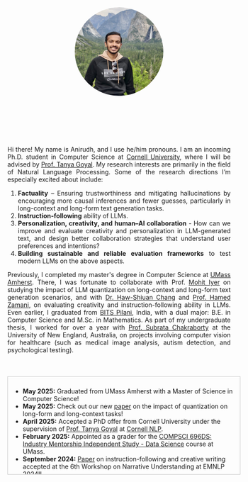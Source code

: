 <style>
  footer {
    display: none;
  }

/* Style for the news box */
  .news-box {
    border: 1px solid #ccc;
    padding: 10px;
    width: 100%;
    height: 200px;
    overflow-y: scroll;
    margin-top: 20px;
  }
</style>

<!-- Include Font Awesome CDN -->
<link href="https://cdnjs.cloudflare.com/ajax/libs/font-awesome/6.0.0-beta3/css/all.min.css" rel="stylesheet">

<!-- ![Picture](docs/assets/IMG_0450.JPG) -->
<img src="docs/assets/DP.jpg" style="border-radius: 50%; width: 200px; height: 200px; object-fit: cover; display: block; margin-left: auto; margin-right: auto;">
<!-- Icons with links -->
<div style="text-align: center; margin-top: 20px;">
  <a href="https://scholar.google.com/citations?user=wknj4_8AAAAJ&hl=en&authuser=1" target="_blank">
    <i class="fas fa-graduation-cap" style="font-size: 36px; margin-right: 20px;"></i>
  </a>

  <a href="https://github.com/06Anirudh24" target="_blank">
    <i class="fab fa-github" style="font-size: 36px; margin-right: 20px;"></i>
  </a>

  <a href="https://linkedin.com/in/anirudh-atmakuru-a8474b213" target="_blank">
    <i class="fab fa-linkedin" style="font-size: 36px; margin-right: 20px;"></i>
  </a>

  <a href="https://x.com/aatmakuru6" target="_blank">
    <i class="fab fa-twitter" style="font-size: 36px; margin-right: 20px;"></i>
  </a>
  
  <a href="mailto:aa2886@cornell.edu" target="_blank">
    <i class="fas fa-envelope" style="font-size: 36px; margin-right: 20px;"></i>
  </a>
  
</div>
  
<div style="text-align: justify;">

<br><br>
Hi there! My name is Anirudh, and I use he/him pronouns. I am an incoming Ph.D. student in Computer Science at <a href="https://www.cs.cornell.edu/" target="_blank">Cornell University</a>, where I will be advised by <a href="https://tagoyal.github.io/" target="_blank">Prof. Tanya Goyal</a>. My research interests are primarily in the field of Natural Language Processing. Some of the research directions I’m especially excited about include:
<ol>
  <li> <b>Factuality</b> – Ensuring trustworthiness and mitigating hallucinations by encouraging more causal inferences and fewer guesses, particularly in long-context and long-form text generation tasks.</li>
  <li><b>Instruction-following</b> ability of LLMs.</li>
  <li><b>Personalization, creativity, and human–AI collaboration</b> - How can we improve and evaluate creativity and personalization in LLM-generated text, and design better collaboration strategies that understand user preferences and intentions?</li>
  <li><b>Building sustainable and reliable evaluation frameworks</b> to test modern LLMs on the above aspects.</li>
</ol>


Previously, I completed my master's degree in Computer Science at <a href="https://www.cics.umass.edu/" target="_blank">UMass Amherst</a>. There, I was fortunate to collaborate with Prof. <a href="https://miyyer.github.io/" target="_blank">Mohit Iyer</a> on studying the impact of LLM quantization on long-context and long-form text generation scenarios, and with <a href="https://ken77921.github.io/" target="_blank">Dr. Haw-Shiuan Chang</a> and <a href="https://groups.cs.umass.edu/zamani/?_gl=1%2Ajpaw2l%2A_gcl_au%2AMTA4MjUyNTEyMS4xNzIzMDI2NTc0%2A_ga%2AMTc3MDAzNjE5Mi4xNjkxMTYwNDcy%2A_ga_21RLS0L7EB%2AMTcyNzIzMDIyMS4zMDMuMC4xNzI3MjMwMjIyLjAuMC4w" target="_blank">Prof. Hamed Zamani</a>, on evaluating creativity and instruction-following ability in LLMs. Even earlier, I graduated from <a href = "https://www.bits-pilani.ac.in/" target="_blank">BITS Pilani</a>, India, with a dual major: B.E. in Computer Science and M.Sc. in Mathematics. As part of my undergraduate thesis, I worked for over a year with <a href="https://www.une.edu.au/staff-profiles/science-and-technology/dr-subrata-chakraborty" target="_blank">Prof. Subrata Chakraborty</a> at the University of New England, Australia, on projects involving computer vision for healthcare (such as medical image analysis, autism detection, and psychological testing).
</div>
<br>

<!-- News section -->
<div class="news-box">
<ul>
<li><strong>May 2025:</strong> Graduated from UMass Amherst with a Master of Science in Computer Science!</li>
<li><strong>May 2025:</strong> Check out our new <a href="https://arxiv.org/pdf/2505.20276" target="_blank">paper</a> on the impact of quantization on long-form and long-context tasks!</li>
<li><strong>April 2025:</strong> Accepted a PhD offer from Cornell University under the supervision of <a href="https://tagoyal.github.io/" target="_blank">Prof. Tanya Goyal</a> at <a href="https://nlp.cornell.edu/" target="_blank">Cornell NLP</a>.</li>
<li><strong>February 2025:</strong> Appointed as a grader for the <a href="https://sites.google.com/umass.edu/compsci-696ds-spring-2025?pli=1" target="_blank">COMPSCI 696DS: Industry Mentorship Independent Study - Data Science</a> course at UMass.</li>
<li><strong>September 2024:</strong> <a href = "https://arxiv.org/abs/2410.04197" target="_blank">Paper</a> on instruction-following and creative writing accepted at the 6th Workshop on Narrative Understanding at EMNLP 2024!!</li>
<li><strong>September 2024:</strong> Started working on an independent study with <a href="https://people.cs.umass.edu/~miyyer/" target="_blank">Prof. Mohit Iyyer</a> at <a href="https://nlp.cs.umass.edu/" target="_blank">UMass NLP</a> to study the impact of LLM quantization on factuality, instruction-following, and long-context reasoning.</li>
<li><strong>August 2024:</strong> <a href="https://doi.org/10.1016/j.inffus.2024.102673" target="_blank">Systematic review</a> on the applications of artificial intelligence for suicide detection accepted by the journal <em>Information Fusion</em> (Q1; IF: 14.7; Cite Score: 33.2).</li>
<li><strong>July 2024:</strong> <a href = "https://doi.org/10.1016/j.eswa.2024.124665" target="_blank">Systematic review</a> on the applications of deep learning in radiology for lung cancer diagnostics accepted by the journal <em>Expert Systems with Applications</em> (Q1; IF: 7.5; Cite Score: 13.8).</li>
<li><strong>January 2024:</strong> Collaborating with Amazon on an industry mentorship project to study the impact of prompt specificity on LLMs (advised by <a href="https://people.cs.umass.edu/~mccallum/" target="_blank">Prof. Andrew McCallum</a> and <a href="https://ken77921.github.io/" target="_blank">Haw-Shiuan Chang</a>).</li>
<li><strong>August 2023:</strong> Excited to pursue my second Master's degree - this time in Computer Science at UMass Amherst!</li>
<li><strong>August 2023:</strong> Graduated with distinction from BITS Pilani, India, with a dual major (B.E. Computer Science, M.Sc. Mathematics) and a CGPA of 9.15/10!</li>
<li><strong>February 2023:</strong> <a href = "https://dl.acm.org/doi/abs/10.1145/3578527.3578543" target="_blank">Paper</a> on predicting video game development problems using ensemble techniques accepted at the Innovations in Software Engineering Conference (ISEC) 2023.</li>
<li><strong>January 2023:</strong> Started my internship as a database administrator at First Meridian, Bangalore.</li>
<li><strong>December 2022:</strong> Presented papers at the DICTA (Sydney) and ACIS (Melbourne) conferences in Australia.</li>
<li><strong>November 2022:</strong> Started working with <a href = "https://scholar.google.com.sg/citations?hl=en&user=8FjY99sAAAAJ&view_op=list_works&sortby=pubdate" target="_blank">Prof. Rajendra Acharya</a> on medical image analysis using artificial intelligence.</li>
<li><strong>October 2022:</strong> <a href="https://aisel.aisnet.org/acis2022/11/" target="_blank">Paper</a> on the relationship between deep learning models and human personality traits accepted at the Australasian Conference on Information Systems (ACIS).</li>
<li><strong>October 2022:</strong> <a href="https://ieeexplore.ieee.org/abstract/document/10034632" target="_blank">Paper</a> on hidden and face-like object detection using deep learning techniques accepted at the International Conference on Digital Image Computing: Techniques and Applications (DICTA).</li>
<li><strong>August 2022:</strong> Started working on my undergraduate thesis with <a href="https://www.une.edu.au/staff-profiles/science-and-technology/dr-subrata-chakraborty" target="_blank">Prof. Subrata</a> at the University of New England, Australia.</li>
<li><strong>January 2022:</strong> Started working as a data science intern at Epsilon India to generate personalized email subject lines.</li>
<li><strong>December 2021:</strong> <a href="https://aclanthology.org/2021.icon-main.56/" target="_blank">Paper</a> on predicting video game development problems using word embeddings accepted in the <em>Proceedings of ICON 2021: 18th International Conference on Natural Language Processing</em>.</li>
<li><strong>August 2020:</strong> Appointed as a teaching assistant for the course Elementary Real Analysis at BITS Pilani.</li>
<li><strong>June 2020:</strong> Published my first <a href="https://doi.org/10.1016/j.idm.2020.06.002" target="_blank">paper</a> on mathematically modeling the spread, peak, and reduction of COVID-19 in the journal <em>Infectious Disease Modelling</em> (Q1; IF: 3.0; Cite Score: 18.3).</li>
<li><strong>May 2020:</strong> Started working as a summer research intern at Ecom Express, New Delhi, to study travel network optimization using Pyomo.</li>
<li><strong>January 2020:</strong> Appointed as a teaching assistant for the course Probability and Statistics at BITS Pilani.</li>
<li><strong>August 2018:</strong> Admitted to Birla Institute of Technology and Science, Pilani (BITS Pilani) for a dual major in Computer Science and Mathematics.</li>
</ul>
</div>




